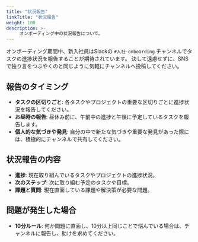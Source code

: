 ```yaml
---
title: "状況報告"
linkTitle: "状況報告"
weight: 100
description: >-
     オンボーディング中の状況報告について。
---
```


オンボーディング期間中、新入社員はSlackの `#入社-onboarding` チャンネルでタスクの進捗状況を報告することが期待されています。
決して遠慮せずに、SNSで独り言をつぶやくのと同じように気軽にチャンネルへ投稿してください。

## 報告のタイミング

- **タスクの区切りごと**: 各タスクやプロジェクトの重要な区切りごとに進捗状況を報告してください。
- **お昼時の報告**: 昼休み前に、午前中の進捗と午後に予定しているタスクを報告します。
- **個人的な気づきや発見**: 自分の中で新たな気づきや重要な発見があった際には、積極的にチャンネルで共有してください。

## 状況報告の内容

- **進捗**: 現在取り組んでいるタスクやプロジェクトの進捗状況。
- **次のステップ**: 次に取り組む予定のタスクや目標。
- **課題と質問**: 現在直面している課題や解決策が必要な問題。

## 問題が発生した場合

- **10分ルール**: 何か問題に直面し、10分以上同じことで悩んでいる場合は、チャンネルに報告し、助けを求めてください。
